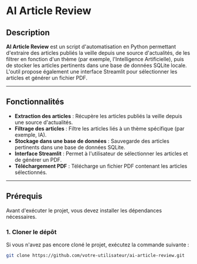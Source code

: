# AI Article Review

## Description

**AI Article Review** est un script d'automatisation en Python permettant d'extraire des articles publiés la veille depuis une source d'actualités, de les filtrer en fonction d'un thème (par exemple, l'Intelligence Artificielle), puis de stocker les articles pertinents dans une base de données SQLite locale. L'outil propose également une interface Streamlit pour sélectionner les articles et générer un fichier PDF.

---

## Fonctionnalités

- **Extraction des articles** : Récupère les articles publiés la veille depuis une source d'actualités.
- **Filtrage des articles** : Filtre les articles liés à un thème spécifique (par exemple, IA).
- **Stockage dans une base de données** : Sauvegarde des articles pertinents dans une base de données SQLite.
- **Interface Streamlit** : Permet à l'utilisateur de sélectionner les articles et de générer un PDF.
- **Téléchargement PDF** : Télécharge un fichier PDF contenant les articles sélectionnés.

---

## Prérequis

Avant d'exécuter le projet, vous devez installer les dépendances nécessaires.

### 1. Cloner le dépôt

Si vous n'avez pas encore cloné le projet, exécutez la commande suivante :

```bash
git clone https://github.com/votre-utilisateur/ai-article-review.git
